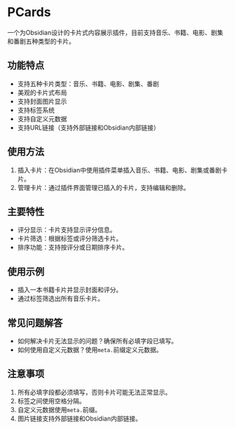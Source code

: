 # PCards

一个为Obsidian设计的卡片式内容展示插件，目前支持音乐、书籍、电影、剧集和番剧五种类型的卡片。

## 功能特点

- 支持五种卡片类型：音乐、书籍、电影、剧集、番剧
- 美观的卡片式布局
- 支持封面图片显示
- 支持标签系统
- 支持自定义元数据
- 支持URL链接（支持外部链接和Obsidian内部链接）

## 使用方法

1. 插入卡片：在Obsidian中使用插件菜单插入音乐、书籍、电影、剧集或番剧卡片。
2. 管理卡片：通过插件界面管理已插入的卡片，支持编辑和删除。

## 主要特性

- 评分显示：卡片支持显示评分信息。
- 卡片筛选：根据标签或评分筛选卡片。
- 排序功能：支持按评分或日期排序卡片。

## 使用示例

- 插入一本书籍卡片并显示封面和评分。
- 通过标签筛选出所有音乐卡片。

## 常见问题解答

- 如何解决卡片无法显示的问题？确保所有必填字段已填写。
- 如何使用自定义元数据？使用`meta.`前缀定义元数据。

## 注意事项

1. 所有必填字段都必须填写，否则卡片可能无法正常显示。
2. 标签之间使用空格分隔。
3. 自定义元数据使用`meta.`前缀。
4. 图片链接支持外部链接和Obsidian内部链接。